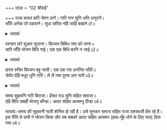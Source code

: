 +++
title = "02 चौपाई"

+++
पञ्च कवल करि जेवन लागे। गारि गान सुनि अति अनुरागे।  
भाँति अनेक परे पकवाने। सुधा सरिस नहिं जाहिं बखाने॥1॥  

<details><summary>भावार्थ</summary>

सब लोग पञ्चकौर करके (अर्थात 'प्राणाय स्वाहा, अपानाय स्वाहा, व्यानाय स्वाहा, उदानाय स्वाहा और समानाय स्वाहा' इन मन्त्रों का उच्चारण करते हुए पहले पाँच ग्रास लेकर) भोजन करने लगे। गाली का गाना सुनकर वे अत्यन्त प्रेममग्न हो गए। अनेकों तरह के अमृत के समान (स्वादिष्ट) पकवान परसे गए, जिनका बखान नहीं हो सकता॥1॥  
</details>

परुसन लगे सुआर सुजाना। बिञ्जन बिबिध नाम को जाना॥  
चारि भाँति भोजन बिधि गाई। एक एक बिधि बरनि न जाई॥2॥  

<details><summary>भावार्थ</summary>

चतुर रसोइए नाना प्रकार के व्यञ्जन परसने लगे, उनका नाम कौन जानता है। चार प्रकार के (चर्व्य, चोष्य, लेह्य, पेय अर्थात चबाकर, चूसकर, चाटकर और पीना-खाने योग्य) भोजन की विधि कही गई है, उनमें से एक-एक विधि के इतने पदार्थ बने थे कि जिनका वर्ण नहीं किया जा सकता॥2॥  
</details>

छरस रुचिर बिञ्जन बहु जाती। एक एक रस अगनित भाँती॥  
जेवँत देहिं मधुर धुनि गारी। लै लै नाम पुरुष अरु नारी॥3॥  

<details><summary>भावार्थ</summary>

छहों रसों के बहुत तरह के सुन्दर (स्वादिष्ट) व्यञ्जन हैं। एक-एक रस के अनगिनत प्रकार के बने हैं। भोजन के समय पुरुष और स्त्रियों के नाम ले-लेकर स्त्रियाँ मधुर ध्वनि से गाली दे रही हैं (गाली गा रही हैं)॥3॥  
</details>

समय सुहावनि गारि बिराजा। हँसत राउ सुनि सहित समाजा॥  
एहि बिधि सबहीं भोजनु कीन्हा। आदर सहित आचमनु दीन्हा॥4॥  

भावार्थ:-समय की सुहावनी गाली शोभित हो रही है। उसे सुनकर समाज सहित राजा दशरथजी हँस रहे हैं। इस रीति से सभी ने भोजन किया और तब सबको आदर सहित आचमन (हाथ-मुँह धोने के लिए जल) दिया गया॥4॥  
